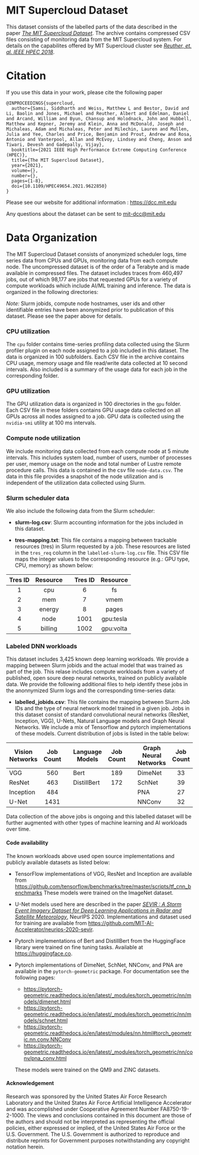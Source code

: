 # MIT Supercloud Dataset
This dataset consists of the labelled parts of the data described in the paper [_The MIT Supercloud Dataset_](http://arxiv.org/abs/2108.02037). The archive contains compressed CSV files consisting of monitoring data from the MIT Supercloud system. For details on the capabilites offered by MIT Supercloud cluster see [_Reuther, et. al. IEEE HPEC 2018_](https://arxiv.org/abs/1807.07814).

# Citation
If you use this data in your work, please cite the following paper 

```
@INPROCEEDINGS{supercloud,
  author={Samsi, Siddharth and Weiss, Matthew L and Bestor, David and Li, Baolin and Jones, Michael and Reuther, Albert and Edelman, Daniel and Arcand, William and Byun, Chansup and Holodnack, John and Hubbell, Matthew and Kepner, Jeremy and Klein, Anna and McDonald, Joseph and Michaleas, Adam and Michaleas, Peter and Milechin, Lauren and Mullen, Julia and Yee, Charles and Price, Benjamin and Prout, Andrew and Rosa, Antonio and Vanterpool, Allan and McEvoy, Lindsey and Cheng, Anson and Tiwari, Devesh and Gadepally, Vijay},
  booktitle={2021 IEEE High Performance Extreme Computing Conference (HPEC)}, 
  title={The MIT Supercloud Dataset}, 
  year={2021},
  volume={},
  number={},
  pages={1-8},
  doi={10.1109/HPEC49654.2021.9622850}
}
```

Please see our website for additional information : https://dcc.mit.edu

Any questions about the dataset can be sent to mit-dcc@mit.edu

# Data Organization
The MIT Supercloud Dataset consists of anonymized scheduler logs, time series data from CPUs and GPUs, monitoring data from each compute node. The uncompressed dataset is of the order of a Terabyte and is made available in compressed files. The dataset includes traces from 460,497 jobs, out of which 98,177 are jobs that requested GPUs for a variety of compute workloads which include AI/ML training and inference. The data is organized in the following directories:

_Note:_ Slurm jobids, compute node hostnames, user ids and other identifiable entries have been anonymized prior to publication of this dataset. Please see the paper above for details.

### CPU utilization
The `cpu` folder contains time-series profiling data collected using the Slurm profiler plugin on each node assigned to a job included in this dataset. The data is organized in 100 subfolders. Each CSV file in the archive contains CPU usage, memory usage and file read/write data collected at 10 second intervals. Also included is a summary of the usage data for each job in the corresponding folder.

### GPU utilization
The GPU utilization data is organized in 100 directories in the `gpu` folder. Each CSV file in these folders contains GPU usage data collected on all GPUs across all nodes assigned to a job. GPU data is collected using the `nvidia-smi` utility at 100 ms intervals.

### Compute node utilization
We include monitoring data collected from each compute node at 5 minute intervals. This includes system load, number of users, number of processes per user, memory usage on the node and total number of Lustre remote procedure calls. This data is contained in the csv file `node-data.csv`. The data in this file provides a snapshot of the node utilization and is independent of the utilization data collected using Slurm.

### Slurm scheduler data
We also include the following data from the Slurm scheduler:

- **slurm-log.csv**: Slurm accounting information for the jobs included in this dataset.

- **tres-mapping.txt**: This file contains a mapping between trackable resources (tres) in Slurm requested by a job. These resources are listed in the `tres_req` column in the `labelled-slurm-log.csv` file. This CSV file maps the integer values to the corresponding resource (e.g.: GPU type, CPU, memory) as shown below:

| Tres ID   |      Resource      |   | Tres ID   |      Resource      | 
|:----------:|:-------------:| --------- |:----------:|:-------------:|
| 1 | cpu |     | 6 | fs |
| 2 | mem |     | 7 | vmem |
| 3 | energy |     | 8 | pages |
| 4 | node |     | 1001 | gpu:tesla |
| 5 | billing |     | 1002 | gpu:volta |

### Labeled DNN workloads
This dataset includes 3,425 known deep learning workloads. We provide a mapping between Slurm jobids and the actual model that was trained as part of the job. This relase includes compute workloads from a variety of published, open soure deep neural networks, trained on publicly available data. We provide the following additional files to help identify these jobs in the anonnymized Slurm logs and the corresponding time-series data:

- **labelled_jobids.csv**: This file contains the mapping between Slurm Job IDs and the type of neural network model trained in a given job. Jobs in this dataset consist of standard convolutional neural networks (ResNet, Inception, VGG), U-Nets, Natural Language models and Graph Neural Networks. We include a mix of Tensorflow and pytorch implementations of these models. Current distribution of jobs is listed in the table below: 

| Vision Networks   | Job Count || Language Models   | Job Count  || Graph Neural Networks   |  Job Count      | 
|----------|:-------------:|-|----------|:-------------:|-|----------|:-------------:|
| VGG | 560 | | Bert | 189 || DimeNet | 33 |
| ResNet | 463 | | DistillBert | 172 || SchNet | 39 |
| Inception | 484 | |||| PNA | 27 |
| U-Net | 1431 | |||| NNConv | 32 |

Data collection of the above jobs is ongoing and this labelled dataset will be further augmented with other types of machine learning and AI workloads over time. 

#### Code availability
The known workloads above used open source implementations and publicly available datasets as listed below:

- TensorFlow implementations of VGG, ResNet and Inception are available from https://github.com/tensorflow/benchmarks/tree/master/scripts/tf_cnn_benchmarks
These models were trained on the ImageNet dataset.

- U-Net models used here are described in the paper [_SEVIR : A Storm Event Imagery Dataset for Deep Learning Applications in Radar and Satellite Meteorology_](https://proceedings.neurips.cc/paper/2020/hash/fa78a16157fed00d7a80515818432169-Abstract.html), NeurIPS 2020. Implementations and dataset used for training are available from https://github.com/MIT-AI-Accelerator/neurips-2020-sevir.

- Pytorch implementations of Bert and DistillBert from the HuggingFace library were trained on fine tuning tasks. Available at https://huggingface.co.

- Pytorch implementations of DimeNet, SchNet, NNConv, and PNA are available in the `pytorch-geometric` package. For documentation see the following pages:  
  - https://pytorch-geometric.readthedocs.io/en/latest/_modules/torch_geometric/nn/models/dimenet.html
  - https://pytorch-geometric.readthedocs.io/en/latest/_modules/torch_geometric/nn/models/schnet.html
  - https://pytorch-geometric.readthedocs.io/en/latest/modules/nn.html#torch_geometric.nn.conv.NNConv 
  - https://pytorch-geometric.readthedocs.io/en/latest/_modules/torch_geometric/nn/conv/pna_conv.html 

  These models were trained on the QM9 and ZINC datasets.

#### Acknowledgement
Research was sponsored by the United States Air Force Research Laboratory and the United States Air Force Artificial Intelligence Accelerator and was accomplished under Cooperative Agreement Number FA8750-19-2-1000. The views and conclusions contained in this document are those of the authors and should not be interpreted as representing the official policies, either expressed or implied, of the United States Air Force or the U.S. Government. The U.S. Government is authorized to reproduce and distribute reprints for Government purposes notwithstanding any copyright notation herein.

